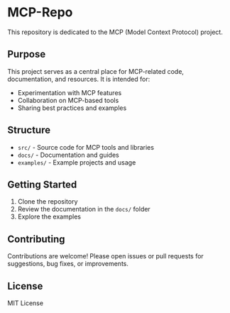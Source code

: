 # MCP-Repo

This repository is dedicated to the MCP (Model Context Protocol) project.

## Purpose
This project serves as a central place for MCP-related code, documentation, and resources. It is intended for:
- Experimentation with MCP features
- Collaboration on MCP-based tools
- Sharing best practices and examples

## Structure
- `src/` - Source code for MCP tools and libraries
- `docs/` - Documentation and guides
- `examples/` - Example projects and usage

## Getting Started
1. Clone the repository
2. Review the documentation in the `docs/` folder
3. Explore the examples

## Contributing
Contributions are welcome! Please open issues or pull requests for suggestions, bug fixes, or improvements.

## License
MIT License
